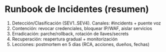﻿# Runbook de Incidentes (resumen)
1) Detección/Clasificación (SEV1..SEV4). Canales: #incidents + puente voz
2) Contención: revocar credenciales, bloquear IP/WAF, aislar servicios
3) Erradicación: parche/rollback, rotación de llaves/secrets
4) Recuperación: reapertura gradual + monitorización
5) Lecciones: postmortem en 5 días (RCA, acciones, dueños, fechas)
